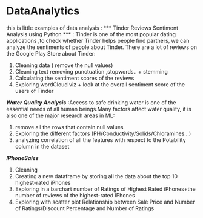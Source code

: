 # DataAnalytics
this is little examples of data analysis :
*** Tinder Reviews Sentiment Analysis using Python *** : Tinder is one of the most popular dating applications ,to check whether Tinder helps people find partners, we can analyze the sentiments of people about Tinder. There are a lot of reviews on the Google Play Store about Tinder:
1. Cleaning data ( remove the null values)
2. Cleaning text removing punctuation ,stopwords.. + stemming
3. Calculating the sentiment scores of the reviews
4. Exploring wordCloud viz + look at the overall sentiment score of the users of Tinder


***Water Quality Analysis*** :Access to safe drinking water is one of the essential needs of all human beings.Many factors affect water quality, it is also one of the major research areas in ML:
1. remove all the rows that contain null values
2. Exploring the different factors (PH/Conductivity/Solids/Chloramines...)
3. analyzing correlation of all the features with respect to the Potability column in the dataset


***IPhoneSales***
1. Cleaning
2. Creating a new dataframe by storing all the data about the top 10 highest-rated iPhones 
3. Exploring in a barchart number of Ratings of Highest Rated iPhones+the number of reviews of the highest-rated iPhones
4. Exploring with scatter plot Relationship between Sale Price and Number of Ratings/Discount Percentage and Number of Ratings
